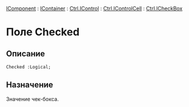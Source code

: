 ﻿---
Link: Com.Ctrl.ICheckBox.@Checked
---

[IComponent](topic:Com.Custom.ComClasses.IComponent.Default) :
[IContainer](topic:Com.Custom.ComClasses.IContainer.Default) :
[Ctrl.IControl](topic:Com.Custom.ComClasses.Ctrl.IControl.Default) :
[Ctrl.IControlCell](topic:Com.Custom.ComClasses.Ctrl.IControlCell.Default) :
[Ctrl.ICheckBox](Default)

# Поле Checked

## Описание

    Checked :Logical;

## Назначение

Значение чек-бокса.



